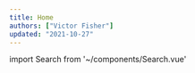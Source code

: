 ```yaml
---
title: Home
authors: ["Victor Fisher"]
updated: "2021-10-27"
---
```


import Search from '~/components/Search.vue'

<Search />
